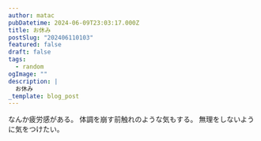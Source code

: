 ```yaml
---
author: matac
pubDatetime: 2024-06-09T23:03:17.000Z
title: お休み
postSlug: "202406110103"
featured: false
draft: false
tags:
  - random
ogImage: ""
description: |
  お休み
_template: blog_post
---
```


なんか疲労感がある。
体調を崩す前触れのような気もする。
無理をしないように気をつけたい。
